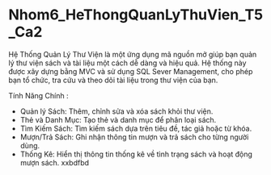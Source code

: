 # Nhom6_HeThongQuanLyThuVien_T5_Ca2
Hệ Thống Quản Lý Thư Viện là một ứng dụng mã nguồn mở giúp bạn quản lý thư viện sách và tài liệu một cách dễ dàng và hiệu quả. Hệ thống này được xây dựng bằng MVC và sử dụng SQL Sever Management, cho phép bạn tổ chức, tra cứu và theo dõi tài liệu trong thư viện của bạn.

Tính Năng Chính :
- Quản lý Sách: Thêm, chỉnh sửa và xóa sách khỏi thư viện. 
- Thẻ và Danh Mục: Tạo thẻ và danh mục để phân loại sách. 
- Tìm Kiếm Sách: Tìm kiếm sách dựa trên tiêu đề, tác giả hoặc từ khóa. 
- Mượn/Trả Sách: Ghi nhận thông tin mượn và trả sách cho từng người dùng. 
- Thống Kê: Hiển thị thông tin thống kê về tình trạng sách và hoạt động mượn sách.
xxbdfbd
